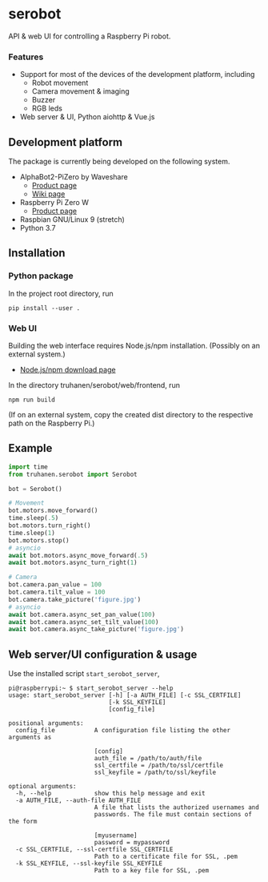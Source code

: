 # serobot

API & web UI for controlling a Raspberry Pi robot.

### Features
- Support for most of the devices of the development platform, including
    - Robot movement
    - Camera movement & imaging
    - Buzzer
    - RGB leds
- Web server & UI, Python aiohttp & Vue.js

## Development platform

The package is currently being developed on the following system.

- AlphaBot2-PiZero by Waveshare
    - [Product page](https://www.waveshare.com/product/raspberry-pi/robots/mobile-robots/alphabot2-pizero-w.htm)
    - [Wiki page](https://www.waveshare.com/wiki/AlphaBot2-PiZero)
- Raspberry Pi Zero W
    - [Product page](https://www.raspberrypi.org/products/raspberry-pi-zero-w/)
- Raspbian GNU/Linux 9 (stretch)
- Python 3.7

## Installation

### Python package

In the project root directory, run
```
pip install --user .
```

### Web UI

Building the web interface requires Node.js/npm installation. (Possibly on an external system.)
- [Node.js/npm download page](https://www.npmjs.com/get-npm)

In the directory truhanen/serobot/web/frontend, run
```
npm run build
```
(If on an external system, copy the created dist directory to the respective path on the Raspberry Pi.)

## Example

```python
import time
from truhanen.serobot import Serobot

bot = Serobot()

# Movement
bot.motors.move_forward()
time.sleep(.5)
bot.motors.turn_right()
time.sleep(1)
bot.motors.stop()
# asyncio
await bot.motors.async_move_forward(.5)
await bot.motors.async_turn_right(1)

# Camera
bot.camera.pan_value = 100
bot.camera.tilt_value = 100
bot.camera.take_picture('figure.jpg')
# asyncio
await bot.camera.async_set_pan_value(100)
await bot.camera.async_set_tilt_value(100)
await bot.camera.async_take_picture('figure.jpg')
```

## Web server/UI configuration & usage

Use the installed script `start_serobot_server`,
```
pi@raspberrypi:~ $ start_serobot_server --help
usage: start_serobot_server [-h] [-a AUTH_FILE] [-c SSL_CERTFILE]
                            [-k SSL_KEYFILE]
                            [config_file]

positional arguments:
  config_file           A configuration file listing the other arguments as

                        [config]
                        auth_file = /path/to/auth/file
                        ssl_certfile = /path/to/ssl/certfile
                        ssl_keyfile = /path/to/ssl/keyfile

optional arguments:
  -h, --help            show this help message and exit
  -a AUTH_FILE, --auth-file AUTH_FILE
                        A file that lists the authorized usernames and
                        passwords. The file must contain sections of the form

                        [myusername]
                        password = mypassword
  -c SSL_CERTFILE, --ssl-certfile SSL_CERTFILE
                        Path to a certificate file for SSL, .pem
  -k SSL_KEYFILE, --ssl-keyfile SSL_KEYFILE
                        Path to a key file for SSL, .pem
```
